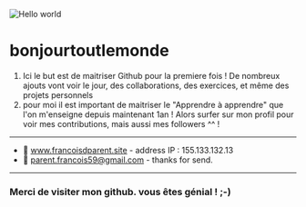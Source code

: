 ![Hello world](https://cdn.pixabay.com/photo/2018/08/30/03/34/aerial-3641197_960_720.jpg)
# bonjourtoutlemonde
1. Ici le but est de maitriser Github pour la premiere fois !
De nombreux ajouts vont voir le jour, des collaborations, des exercices, et même des projets personnels
2. pour moi il est important de maitriser le "Apprendre à apprendre" que l'on m'enseigne depuis maintenant 1an !
Alors surfer sur mon profil pour voir mes contributions, mais aussi mes followers ^^ !
***
* :love_letter: www.francoisdparent.site - address IP : 155.133.132.13
* :email: parent.francois59@gmail.com - thanks for send.
***
### Merci de visiter mon github. vous êtes génial ! ;-)
